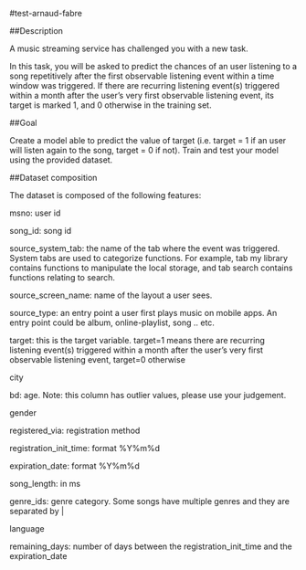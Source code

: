 #test-arnaud-fabre

##Description

A music streaming service has challenged you with a new task.

In this task, you will be asked to predict the chances of an user listening to a song repetitively after the first observable listening event within a time window was triggered. If there are recurring listening event(s) triggered within a month after the user’s very first observable listening event, its target is marked 1, and 0 otherwise in the training set.

##Goal

Create a model able to predict the value of target (i.e. target = 1 if an user will listen again to the song, target = 0 if not). Train and test your model using the provided dataset.

##Dataset composition

The dataset is composed of the following features: 

msno: user id

song_id: song id

source_system_tab: the name of the tab where the event was triggered. System tabs are used to categorize functions. For example, tab my library contains functions to manipulate the local storage, and tab search contains functions relating to search.

source_screen_name: name of the layout a user sees.

source_type: an entry point a user first plays music on mobile apps. An entry point could be album, online-playlist, song .. etc.

target: this is the target variable. target=1 means there are recurring listening event(s) triggered within a month after the user’s very first observable listening event, target=0 otherwise

city

bd: age. Note: this column has outlier values, please use your judgement.

gender

registered_via: registration method

registration_init_time: format %Y%m%d

expiration_date: format %Y%m%d

song_length: in ms

genre_ids: genre category. Some songs have multiple genres and they are separated by |

language

remaining_days: number of days between the registration_init_time and the expiration_date

